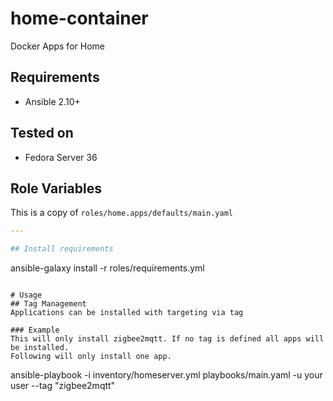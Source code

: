 # home-container
Docker Apps for Home

## Requirements

* Ansible 2.10+

## Tested on

* Fedora Server 36

## Role Variables

This is a copy of `roles/home.apps/defaults/main.yaml`

```yaml
---

## Install requirements
```
ansible-galaxy install -r roles/requirements.yml
```

# Usage
## Tag Management
Applications can be installed with targeting via tag 

### Example
This will only install zigbee2mqtt. If no tag is defined all apps will be installed.
Following will only install one app.
```
ansible-playbook -i inventory/homeserver.yml playbooks/main.yaml -u your user --tag "zigbee2mqtt"
```